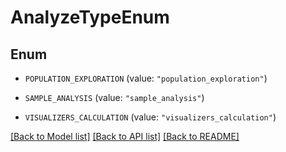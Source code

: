 # AnalyzeTypeEnum

## Enum


* `POPULATION_EXPLORATION` (value: `"population_exploration"`)

* `SAMPLE_ANALYSIS` (value: `"sample_analysis"`)

* `VISUALIZERS_CALCULATION` (value: `"visualizers_calculation"`)


[[Back to Model list]](../README.md#documentation-for-models) [[Back to API list]](../README.md#documentation-for-api-endpoints) [[Back to README]](../README.md)


